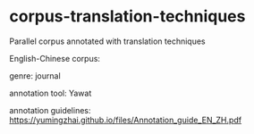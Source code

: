 # corpus-translation-techniques
Parallel corpus annotated with translation techniques

English-Chinese corpus: 

genre: journal 

annotation tool: Yawat 

annotation guidelines: https://yumingzhai.github.io/files/Annotation_guide_EN_ZH.pdf 